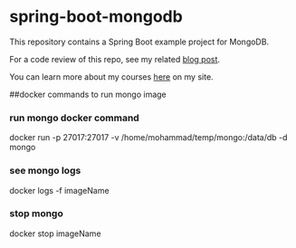 # spring-boot-mongodb
This repository contains a Spring Boot example project for MongoDB.

For a code review of this repo, see my related [blog post](https://springframework.guru/3402-2/).

You can learn more about my courses [here](http://courses.springframework.guru/courses/) on my site.

##docker commands to run mongo image
### run mongo docker command
docker run -p 27017:27017 -v /home/mohammad/temp/mongo:/data/db -d mongo

### see mongo logs
docker logs -f imageName


### stop mongo
docker stop imageName

